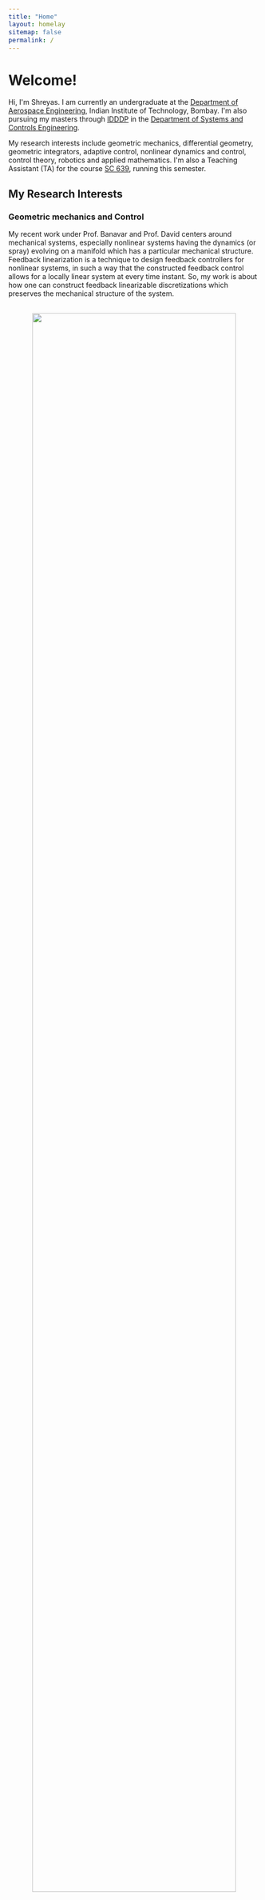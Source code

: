 ```yaml
---
title: "Home"
layout: homelay
sitemap: false
permalink: /
---
```


<style>
code {padding: 6px 8px; font-size: 90%;}
</style>

# Welcome!

Hi, I'm Shreyas. I am currently an undergraduate at the <a href="https://www.aero.iitb.ac.in/home/">Department of Aerospace Engineering</a>, Indian Institute of Technology, Bombay. I'm also pursuing my masters through <a href="https://www.sc.iitb.ac.in/idddpCourseWork.html">IDDDP</a> in the <a href="https://www.sc.iitb.ac.in/">Department of Systems and Controls Engineering</a>.

My research interests include geometric mechanics, differential geometry, geometric integrators, adaptive control, nonlinear dynamics and control, control theory, robotics and applied mathematics. I'm also a Teaching Assistant (TA) for the course <a href="https://www.sc.iitb.ac.in/courses.html#639">SC 639</a>, running this semester.

## My Research Interests

### Geometric mechanics and Control

My recent work under Prof. Banavar and Prof. David centers around mechanical systems, especially nonlinear systems having the dynamics (or spray) evolving on a manifold which has a particular mechanical structure. Feedback linearization is a technique to design feedback controllers for nonlinear systems, in such a way that the constructed feedback control allows for a locally linear system at every time instant. So, my work is about how one can construct feedback linearizable discretizations which preserves the mechanical structure of the system.

<br/>

<div class="row" style="text-align:center">
  <img width="90%" style="display:inline-block; border-radius: 25px; border:0px solid #FFF;" src="{{ site.url }}{{ site.baseurl }}/images/pubpic/retr.png" type="image/png"/>
  Retraction maps, mechanical systems, feedback linearization | [Springer](https://link.springer.com/chapter/10.1007/978-3-030-62391-3_3)
</div>
<br/>

### Nonlinear Dynamics and Control

I've worked in modeling and control of many nonlinear dynamical problems, such as flexible 2-DoF wings and flapping wing mechanisms. My work with Prof. Vivek and Prof. Aditya is majorly about the control-oriented modeling of a flexible wing with twisting and transverse bending. Our contribution was that we were able to predict flutter using an infinite-dimensional model along with unsteady aerodynamics, which can be used to apply control and suppress flutter.

<br/>

<div class="row" style="text-align:center">
  <img width="90%" style="display:inline-block; border-radius: 25px; border:0px solid #FFF;" src="{{ site.url }}{{ site.baseurl }}/images/pubpic/pde-wing.png" type="image/png"/>
  PDE wing model, unsteady aerodynamics | [Aeroelastic Analysis](https://www.researchgate.net/publication/326954168_Aeroelastic_Analysis_of_a_Large_Airborne_Wind_Turbine)
</div>
<br/>

On the other hand, biomimicry in aerospace engineering has been the main motivation in the industry due to the natural efficiency found in avians, achieved over years of evolution. My work with Prof. Srikant and Prof. Aditya on a flapping wing mechanism, is a design utilizing mechanically coupled feathering-flapping 2-DoF mechanism. The design is made such that the phase difference between flapping and feathering is $$90^{\circ}$$ and the aerodynamics is mathematically modeled to develop a controller.

<br/>

<div class="row" style="text-align:center">
  <img width="90%" style="display:inline-block; border-radius: 25px; border:0px solid #FFF;" src="{{ site.url }}{{ site.baseurl }}/images/pubpic/fwm.png" type="image/png"/>
  Flapping wing, 2-DoF, aerodynamic models | Self
</div>
<br/>